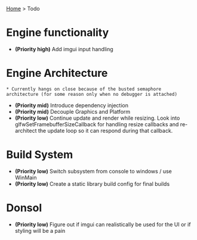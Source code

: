 [Home](./README.md) > Todo

# Engine functionality
* **(Priority high)** Add imgui input handling

# Engine Architecture 
    * Currently hangs on close because of the busted semaphore architecture (for some reason only when no debugger is attached)
* **(Priority mid)** Introduce dependency injection
* **(Priority mid)** Decouple Graphics and Platform
* **(Priority low)** Continue update and render while resizing. Look into glfwSetFramebufferSizeCallback for handling resize callbacks and re-architect the update loop so it can respond during that callback.

# Build System
* **(Priority low)** Switch subsystem from console to windows / use WinMain
* **(Priority low)** Create a static library build config for final builds

# Donsol
* **(Priority low)** Figure out if imgui can realistically be used for the UI or if styling will be a pain
